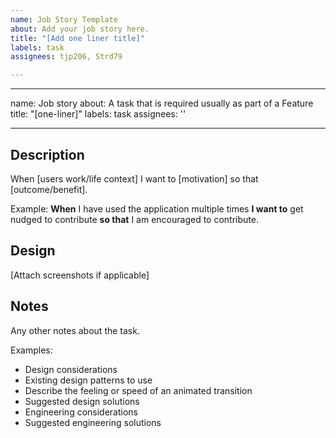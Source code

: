 ```yaml
---
name: Job Story Template
about: Add your job story here.
title: "[Add one liner title]"
labels: task
assignees: tjp206, Strd79

---
```


---
name: Job story
about: A task that is required usually as part of a Feature
title: "[one-liner]"
labels: task
assignees: ''

---

## Description
When [users work/life context] 
I want to [motivation] 
so that [outcome/benefit].

Example:
**When** I have used the application multiple times
**I want to** get nudged to contribute
**so that** I am encouraged to contribute.

## Design
[Attach screenshots if applicable]

## Notes
Any other notes about the task.

Examples:
- Design considerations
- Existing design patterns to use
- Describe the feeling or speed of an animated transition
- Suggested design solutions
- Engineering considerations
- Suggested engineering solutions
